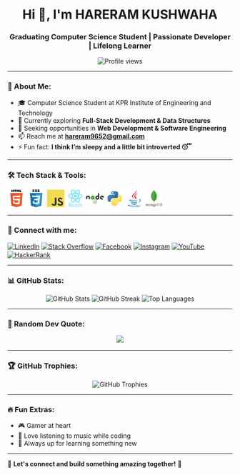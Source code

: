 <h1 align="center">Hi 👋, I'm HARERAM KUSHWAHA</h1>
<h3 align="center">Graduating Computer Science Student | Passionate Developer | Lifelong Learner</h3>

<p align="center">
  <img src="https://komarev.com/ghpvc/?username=ha-re-ram&label=Profile%20views&color=0e75b6&style=flat" alt="Profile views" />
</p>

---

### 🚀 About Me:
- 🎓 Computer Science Student at KPR Institute of Engineering and Technology
- 🌱 Currently exploring **Full-Stack Development & Data Structures**
- 💼 Seeking opportunities in **Web Development & Software Engineering**
- 📫 Reach me at **hareram9652@gmail.com**
- ⚡ Fun fact: **I think I’m sleepy and a little bit introverted 😴**

---

### 🛠️ Tech Stack & Tools:
<p align="left">
  <img src="https://raw.githubusercontent.com/devicons/devicon/master/icons/html5/html5-original-wordmark.svg" alt="HTML5" width="40" height="40"/>
  <img src="https://raw.githubusercontent.com/devicons/devicon/master/icons/css3/css3-original-wordmark.svg" alt="CSS3" width="40" height="40"/>
  <img src="https://raw.githubusercontent.com/devicons/devicon/master/icons/javascript/javascript-original.svg" alt="JavaScript" width="40" height="40"/>
  <img src="https://raw.githubusercontent.com/devicons/devicon/master/icons/react/react-original-wordmark.svg" alt="React" width="40" height="40"/>
  <img src="https://raw.githubusercontent.com/devicons/devicon/master/icons/nodejs/nodejs-original-wordmark.svg" alt="Node.js" width="40" height="40"/>
  <img src="https://raw.githubusercontent.com/devicons/devicon/master/icons/python/python-original.svg" alt="Python" width="40" height="40"/>
  <img src="https://raw.githubusercontent.com/devicons/devicon/master/icons/java/java-original.svg" alt="Java" width="40" height="40"/>
  <img src="https://raw.githubusercontent.com/devicons/devicon/master/icons/mongodb/mongodb-original-wordmark.svg" alt="MongoDB" width="40" height="40"/>
</p>

---

### 🌟 Connect with me:
<p align="left">
<a href="https://linkedin.com/in/ha-re-ram" target="blank"><img align="center" src="https://raw.githubusercontent.com/rahuldkjain/github-profile-readme-generator/master/src/images/icons/Social/linked-in-alt.svg" alt="LinkedIn" height="30" width="40" /></a>
<a href="https://stackoverflow.com/users/22947450/ha-re-ram" target="blank"><img align="center" src="https://raw.githubusercontent.com/rahuldkjain/github-profile-readme-generator/master/src/images/icons/Social/stack-overflow.svg" alt="Stack Overflow" height="30" width="40" /></a>
<a href="https://fb.com/hareram.2644" target="blank"><img align="center" src="https://raw.githubusercontent.com/rahuldkjain/github-profile-readme-generator/master/src/images/icons/Social/facebook.svg" alt="Facebook" height="30" width="40" /></a>
<a href="https://instagram.com/hareram.2644" target="blank"><img align="center" src="https://raw.githubusercontent.com/rahuldkjain/github-profile-readme-generator/master/src/images/icons/Social/instagram.svg" alt="Instagram" height="30" width="40" /></a>
<a href="https://www.youtube.com/@ha-re-ram" target="blank"><img align="center" src="https://raw.githubusercontent.com/rahuldkjain/github-profile-readme-generator/master/src/images/icons/Social/youtube.svg" alt="YouTube" height="30" width="40" /></a>
<a href="https://www.hackerrank.com/ha_re_ram" target="blank"><img align="center" src="https://raw.githubusercontent.com/rahuldkjain/github-profile-readme-generator/master/src/images/icons/Social/hackerrank.svg" alt="HackerRank" height="30" width="40" /></a>
</p>

---

### 📊 GitHub Stats:
<p align="center">
  <img src="https://github-readme-stats.vercel.app/api?username=ha-re-ram&show_icons=true&locale=en" alt="GitHub Stats"/>
  <img src="https://github-readme-streak-stats.herokuapp.com/?user=ha-re-ram&" alt="GitHub Streak"/>
  <img src="https://github-readme-stats.vercel.app/api/top-langs?username=ha-re-ram&show_icons=true&locale=en&layout=compact" alt="Top Languages"/>
</p>

---

### 🎯 Random Dev Quote:
<p align="center">
  <img src="https://quotes-github-readme.vercel.app/api?type=horizontal&theme=dark"/>
</p>

---

### 🏆 GitHub Trophies:
<p align="center">
  <img src="https://github-profile-trophy.vercel.app/?username=ha-re-ram&margin-w=5" alt="GitHub Trophies"/>
</p>

---

### 🔥 Fun Extras:
- 🎮 Gamer at heart
- 🎵 Love listening to music while coding
- 🚀 Always up for learning something new

---

🚀 **Let's connect and build something amazing together!** 🚀
